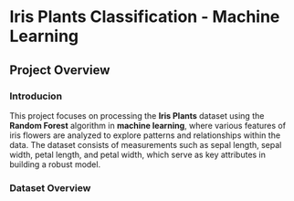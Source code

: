 # Iris Plants Classification - Machine Learning

## Project Overview
### Introducion 
This project focuses on processing the **Iris Plants** dataset using the **Random Forest** algorithm in **machine learning**, where various features of iris flowers are analyzed to explore patterns and relationships within the data. The dataset consists of measurements such as sepal length, sepal width, petal length, and petal width, which serve as key attributes in building a robust model.

### Dataset Overview
